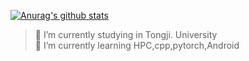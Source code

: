
[![Anurag's github stats](https://github-readme-stats.vercel.app/api?username=MQN-80&count_private=true)](https://github.com/anuraghazra/github-readme-stats)
> 🌱 I’m currently studying in Tongji. University   
> 🌱 I’m currently learning HPC,cpp,pytorch,Android
